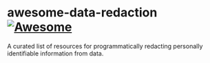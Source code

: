 # awesome-data-redaction [![Awesome](https://cdn.rawgit.com/sindresorhus/awesome/d7305f38d29fed78fa85652e3a63e154dd8e8829/media/badge.svg)](https://github.com/jtoy/awesome)
A curated list of resources for programmatically redacting personally identifiable information from data.


